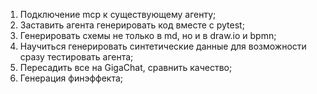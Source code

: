 1) Подключение mcp к существующему агенту;
2) Заставить агента генерировать код вместе с pytest;
3) Генерировать схемы не только в md, но и в draw.io и bpmn;
4) Научиться генерировать синтетические данные для возможности сразу тестировать агента;
5) Пересадить все на GigaChat, сравнить качество;
6) Генерация финэффекта;
